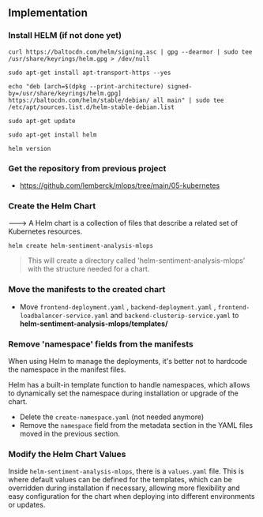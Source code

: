 ## Implementation

### Install HELM (if not done yet)
```
curl https://baltocdn.com/helm/signing.asc | gpg --dearmor | sudo tee /usr/share/keyrings/helm.gpg > /dev/null

sudo apt-get install apt-transport-https --yes

echo "deb [arch=$(dpkg --print-architecture) signed-by=/usr/share/keyrings/helm.gpg] https://baltocdn.com/helm/stable/debian/ all main" | sudo tee /etc/apt/sources.list.d/helm-stable-debian.list

sudo apt-get update

sudo apt-get install helm

helm version
```

### Get the repository from previous project
- https://github.com/lemberck/mlops/tree/main/05-kubernetes

### Create the Helm Chart
---> A Helm chart is a collection of files that describe a related set of Kubernetes resources. 

`helm create helm-sentiment-analysis-mlops`

> This will create a directory called 'helm-sentiment-analysis-mlops' with the structure needed for a chart.

### Move the manifests to the created chart
- Move `frontend-deployment.yaml` , `backend-deployment.yaml` , `frontend-loadbalancer-service.yaml` and `backend-clusterip-service.yaml` to **helm-sentiment-analysis-mlops/templates/**

### Remove 'namespace' fields from the manifests
When using Helm to manage the deployments, it's better not to hardcode the namespace in the manifest files. 

Helm has a built-in template function to handle namespaces, which allows to dynamically set the namespace during installation or upgrade of the chart.

- Delete the `create-namespace.yaml` (not needed anymore)
- Remove the `namespace` field from the metadata section in the YAML files moved in the previous section.

### Modify the Helm Chart Values
Inside `helm-sentiment-analysis-mlops`, there is a `values.yaml` file. This is where default values can be defined for the templates, which can be overridden during installation if necessary, allowing more flexibility and easy configuration for the chart when deploying into different environments or updates.